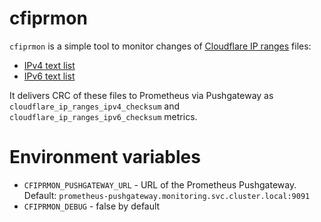 # cfiprmon

`cfiprmon` is a simple tool to monitor changes of [Cloudflare IP ranges](https://www.cloudflare.com/ips/) files:
- [IPv4 text list](https://www.cloudflare.com/ips-v4/)
- [IPv6 text list](https://www.cloudflare.com/ips-v6/)

It delivers CRC of these files to Prometheus via Pushgateway as `cloudflare_ip_ranges_ipv4_checksum` and `cloudflare_ip_ranges_ipv6_checksum` metrics.

# Environment variables

- `CFIPRMON_PUSHGATEWAY_URL` - URL of the Prometheus Pushgateway. Default: `prometheus-pushgateway.monitoring.svc.cluster.local:9091`
- `CFIPRMON_DEBUG` - false by default
